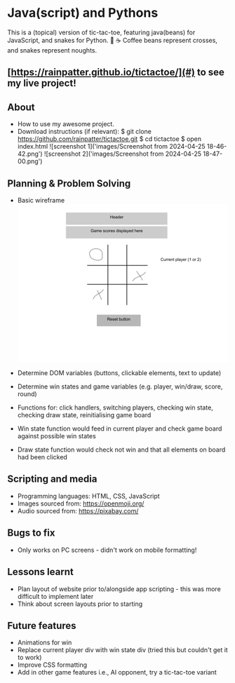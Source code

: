 # Java(script) and Pythons
This is a (topical) version of tic-tac-toe, featuring java(beans) for JavaScript, and snakes for Python. :snake:  :coffee: Coffee beans represent crosses, and snakes represent noughts.

## [https://rainpatter.github.io/tictactoe/](#) to see my live project!

## About
- How to use my awesome project.
- Download instructions (if relevant):
$ git clone https://github.com/rainpatter/tictactoe.git
$ cd tictactoe
$ open index.html
![screenshot 1]('images/Screenshot from 2024-04-25 18-46-42.png')
![screenshot 2]('images/Screenshot from 2024-04-25 18-47-00.png')

## Planning & Problem Solving

- Basic wireframe
![wireframe](images/wireframe.jpg)

- Determine DOM variables (buttons, clickable elements, text to update)
- Determine win states and game variables (e.g. player, win/draw, score, round)
- Functions for: click handlers, switching players, checking win state, checking draw state, reinitialising game board
- Win state function would feed in current player and check game board against possible win states
- Draw state function would check not win and that all elements on board had been clicked

## Scripting and media
- Programming languages: HTML, CSS, JavaScript
- Images sourced from: https://openmoji.org/
- Audio sourced from: https://pixabay.com/ 

## Bugs to fix 
- Only works on PC screens - didn't work on mobile formatting!

## Lessons learnt
- Plan layout of website prior to/alongside app scripting - this was more difficult to implement later
- Think about screen layouts prior to starting

## Future features
- Animations for win
- Replace current player div with win state div (tried this but couldn't get it to work)
- Improve CSS formatting 
- Add in other game features i.e., AI opponent, try a tic-tac-toe variant
